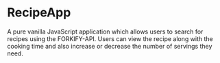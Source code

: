 # RecipeApp
A pure vanilla JavaScript application which allows users to search for recipes using the FORKIFY-API. Users can view the recipe along with the cooking time and also increase or decrease the number of servings they need.
